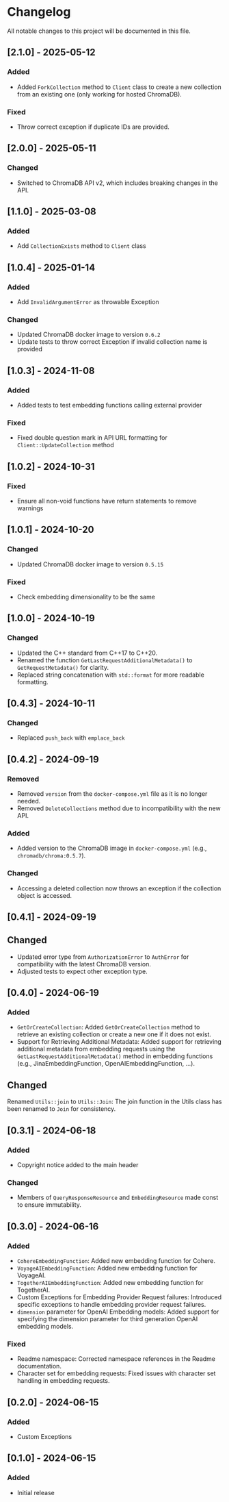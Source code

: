 # Changelog

All notable changes to this project will be documented in this file.

## [2.1.0] - 2025-05-12
### Added
- Added `ForkCollection` method to `Client` class to create a new collection from an existing one (only working for hosted ChromaDB).

### Fixed
- Throw correct exception if duplicate IDs are provided.

## [2.0.0] - 2025-05-11
### Changed
- Switched to ChromaDB API v2, which includes breaking changes in the API.

## [1.1.0] - 2025-03-08
### Added
- Add `CollectionExists` method to `Client` class

## [1.0.4] - 2025-01-14
### Added
- Add `InvalidArgumentError` as throwable Exception

### Changed
- Updated ChromaDB docker image to version `0.6.2`
- Update tests to throw correct Exception if invalid collection name is provided

## [1.0.3] - 2024-11-08
### Added
- Added tests to test embedding functions calling external provider

### Fixed
- Fixed double question mark in API URL formatting for `Client::UpdateCollection` method

## [1.0.2] - 2024-10-31
### Fixed
- Ensure all non-void functions have return statements to remove warnings

## [1.0.1] - 2024-10-20
### Changed
- Updated ChromaDB docker image to version `0.5.15`

### Fixed
- Check embedding dimensionality to be the same

## [1.0.0] - 2024-10-19
### Changed
- Updated the C++ standard from C++17 to C++20.
- Renamed the function `GetLastRequestAdditionalMetadata()` to `GetRequestMetadata()` for clarity.
- Replaced string concatenation with `std::format` for more readable formatting.

## [0.4.3] - 2024-10-11
### Changed
- Replaced `push_back` with `emplace_back`

## [0.4.2] - 2024-09-19
### Removed
- Removed `version` from the `docker-compose.yml` file as it is no longer needed.
- Removed `DeleteCollections` method due to incompatibility with the new API.

### Added
- Added version to the ChromaDB image in `docker-compose.yml` (e.g., `chromadb/chroma:0.5.7`).

### Changed
- Accessing a deleted collection now throws an exception if the collection object is accessed.

## [0.4.1] - 2024-09-19
## Changed
- Updated error type from `AuthorizationError` to `AuthError` for compatibility with the latest ChromaDB version.
- Adjusted tests to expect other exception type.

## [0.4.0] - 2024-06-19
### Added
- `GetOrCreateCollection`: Added `GetOrCreateCollection` method to retrieve an existing collection or create a new one if it does not exist.
- Support for Retrieving Additional Metadata: Added support for retrieving additional metadata from embedding requests using the `GetLastRequestAdditionalMetadata()` method in embedding functions (e.g., JinaEmbeddingFunction, OpenAIEmbeddingFunction, ...).

## Changed
Renamed `Utils::join` to `Utils::Join`: The join function in the Utils class has been renamed to `Join` for consistency.

## [0.3.1] - 2024-06-18
### Added
- Copyright notice added to the main header

### Changed
- Members of `QueryResponseResource` and `EmbeddingResource` made const to ensure immutability.

## [0.3.0] - 2024-06-16
### Added
- `CohereEmbeddingFunction`: Added new embedding function for Cohere.
- `VoyageAIEmbeddingFunction`: Added new embedding function for VoyageAI.
- `TogetherAIEmbeddingFunction`: Added new embedding function for TogetherAI.
- Custom Exceptions for Embedding Provider Request failures: Introduced specific exceptions to handle embedding provider request failures.
- `dimension` parameter for OpenAI Embedding models: Added support for specifying the dimension parameter for third generation OpenAI embedding models.

### Fixed
- Readme namespace: Corrected namespace references in the Readme documentation.
- Character set for embedding requests: Fixed issues with character set handling in embedding requests.

## [0.2.0] - 2024-06-15
### Added
- Custom Exceptions

## [0.1.0] - 2024-06-15
### Added
- Initial release
